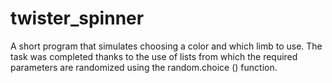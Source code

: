 # twister_spinner
A short program that simulates choosing a color and which limb to use.
The task was completed thanks to the use of lists from which the required parameters are randomized using the random.choice () function.
